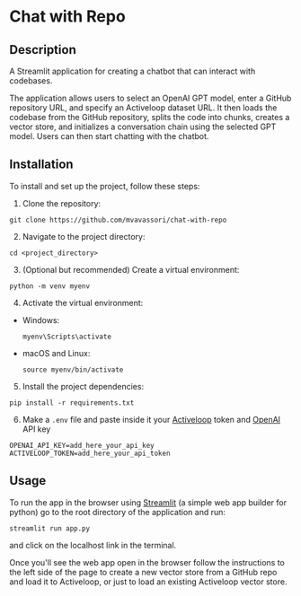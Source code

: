 # Chat with Repo

## Description

A Streamlit application for creating a chatbot that can interact with codebases.

The application allows users to select an OpenAI GPT model, enter a GitHub repository URL, and specify an Activeloop dataset URL. It then loads the codebase from the GitHub repository, splits the code into chunks, creates a vector store, and initializes a conversation chain using the selected GPT model. Users can then start chatting with the chatbot.

## Installation

To install and set up the project, follow these steps:

1. Clone the repository:

```
git clone https://github.com/mvavassori/chat-with-repo
```

2. Navigate to the project directory:

```
cd <project_directory>
```

3. (Optional but recommended) Create a virtual environment:

```
python -m venv myenv
```

4. Activate the virtual environment:

- Windows:
  ```
  myenv\Scripts\activate
  ```
- macOS and Linux:
  ```
  source myenv/bin/activate
  ```

5. Install the project dependencies:

```
pip install -r requirements.txt
```

6. Make a `.env` file and paste inside it your [Activeloop](https://app.activeloop.ai/) token and [OpenAI](https://platform.openai.com/account/api-keys) API key

```
OPENAI_API_KEY=add_here_your_api_key
ACTIVELOOP_TOKEN=add_here_your_api_token
```

## Usage

To run the app in the browser using [Streamlit](https://streamlit.io/) (a simple web app builder for python) go to the root directory of the application and run:

```
streamlit run app.py
```

and click on the localhost link in the terminal.

Once you'll see the web app open in the browser follow the instructions to the left side of the page to create a new vector store from a GitHub repo and load it to Activeloop, or just to load an existing Activeloop vector store.
